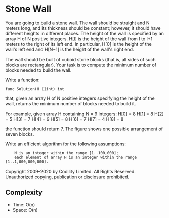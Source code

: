 # Stone Wall



You are going to build a stone wall. The wall should be straight and N meters long, and its thickness should be constant; however, it should have different heights in different places. The height of the wall is specified by an array H of N positive integers. H[I] is the height of the wall from I to I+1 meters to the right of its left end. In particular, H[0] is the height of the wall's left end and H[N−1] is the height of the wall's right end.

The wall should be built of cuboid stone blocks (that is, all sides of such blocks are rectangular). Your task is to compute the minimum number of blocks needed to build the wall.

Write a function:

    func Solution(H []int) int

that, given an array H of N positive integers specifying the height of the wall, returns the minimum number of blocks needed to build it.

For example, given array H containing N = 9 integers:
  H[0] = 8    H[1] = 8    H[2] = 5
  H[3] = 7    H[4] = 9    H[5] = 8
  H[6] = 7    H[7] = 4    H[8] = 8

the function should return 7. The figure shows one possible arrangement of seven blocks.

Write an efficient algorithm for the following assumptions:

        N is an integer within the range [1..100,000];
        each element of array H is an integer within the range [1..1,000,000,000].

Copyright 2009–2020 by Codility Limited. All Rights Reserved. Unauthorized copying, publication or disclosure prohibited. 

## Complexity

- Time: O(n)
- Space: O(n) 